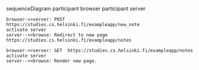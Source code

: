 sequenceDiagram
    participant browser
    participant server

    browser->>server: POST https://studies.cs.helsinki.fi/exampleapp/new_note
    activate server
    server-->>browse: Redirect to new page https://studies.cs.helsinki.fi/exampleapp/notes

    browser->>server: GET  https://studies.cs.helsinki.fi/exampleapp/notes
    activate server
    server-->>browse: Render new page. 


